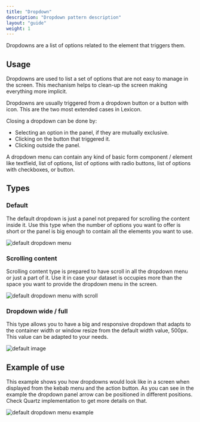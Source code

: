 ```yaml
---
title: "Dropdown"
description: "Dropdown pattern description"
layout: "guide"
weight: 1
---
```


Dropdowns are a list of options related to the element that triggers them.

## Usage
Dropdowns are used to list a set of options that are not easy to manage in the screen. This mechanism helps to clean-up the screen making everything more implicit.

Dropdowns are usually triggered from a dropdown button or a button with icon. This are the two most extended cases in Lexicon.

Closing a dropdown can be done by:
* Selecting an option in the panel, if they are mutually exclusive.
* Clicking on the button that triggered it.
* Clicking outside the panel.

A dropdown menu can contain any kind of basic form component / element like textfield, list of options, list of options with radio buttons, list of options with checkboxes, or button.

## Types

### Default

The default dropdown is just a panel not prepared for scrolling the content inside it. Use this type when the number of options you want to offer is short or the panel is big enough to contain all the elements you want to use.

![default dropdown menu](/images/dropdownMenu.png)

### Scrolling content

Scrolling content type is prepared to have scroll in all the dropdown menu or just a part of it. Use it in case your dataset is occupies more than the space you want to provide the dropdown menu in the screen.

![default dropdown menu with scroll](/images/dropdownMenuScroll.png)

### Dropdown wide / full

This type allows you to have a big and responsive dropdown that adapts to the container width or window resize from the default width value, 500px. This value can be adapted to your needs.

![default image](/images/lexiconDefault.png)

## Example of use

This example shows you how dropdowns would look like in a screen when displayed from the kebab menu and the action button. As you can see in the example the dropdown panel arrow can be positioned in different positions. Check Quartz implementation to get more details on that.

![default dropdown menu example](/images/dropdownMenuExample.png)


